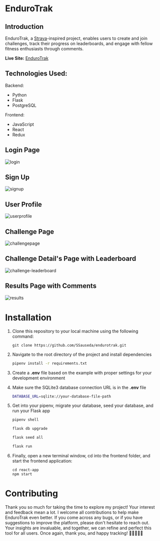 # EnduroTrak

## Introduction
EnduroTrak, a [Strava](https://www.strava.com/)-inspired project, enables users to create and join challenges, track their progress on leaderboards, and engage with fellow fitness enthusiasts through comments.

**Live Site:** [EnduroTrak](https://endurotrak.onrender.com)

## Technologies Used:
Backend:

 - Python
 - Flask
 - PostgreSQL

Frontend:

 - JavaScript
 - React
 - Redux

## Login Page
![login](https://github.com/SSauseda/endurotrak/assets/108492423/567ddc77-3946-4b52-a51e-47c4a1933ca8)

## Sign Up
![signup](https://github.com/SSauseda/endurotrak/assets/108492423/39124305-6bf5-4b2a-9f31-a0fdbe21578a)

## User Profile
![userprofile](https://github.com/SSauseda/endurotrak/assets/108492423/47f7f301-a877-46c8-ac35-21d28f76681a)

## Challenge Page
![challengepage](https://github.com/SSauseda/endurotrak/assets/108492423/f5435bba-ce56-4943-8f48-af08284b48e7)

## Challenge Detail's Page with Leaderboard
![challenge-leaderboard](https://github.com/SSauseda/endurotrak/assets/108492423/a55a57d5-6cd6-43c7-b593-3c7ff74327a6)

## Results Page with Comments
![results](https://github.com/SSauseda/endurotrak/assets/108492423/a99d9b3f-0039-469e-a768-90a03e5d1ee0)


# Installation
1. Clone this repository to your local machine using the following command:
	
	```
	git clone https://github.com/SSauseda/endurotrak.git
	  ```
2. Navigate to the root directory of the project and install dependencies

      ```bash
      pipenv install -r requirements.txt
      ```
3. Create a **.env** file based on the example with proper settings for your
   development environment

4. Make sure the SQLite3 database connection URL is in the **.env** file
   ```bash
   DATABASE_URL=sqlite://your-database-file-path
   ```

6. Get into your pipenv, migrate your database, seed your database, and run your Flask app

   ```bash
   pipenv shell
   ```

   ```bash
   flask db upgrade
   ```

   ```bash
   flask seed all
   ```

   ```bash
   flask run
   ```

7. Finally, open a new terminal window, cd into the frontend folder, and start the frontend application:

   ```
   cd react-app
   npm start
   ```

# Contributing

Thank you so much for taking the time to explore my project! Your interest and feedback mean a lot. I welcome all contributions to help make EnduroTrak even better. If you come across any bugs, or if you have suggestions to improve the platform, please don't hesitate to reach out. Your insights are invaluable, and together, we can refine and perfect this tool for all users. Once again, thank you, and happy tracking! 🚴‍♂️🏃‍♀️🌟

